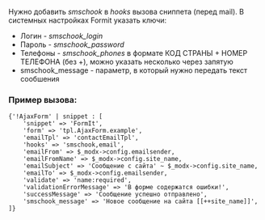 Нужно добавить _smschook_ в _hooks_ вызова сниппета (перед mail). В системных настройках Formit указать ключи:

*   Логин - _smschook_login_
*   Пароль - _smschook_password_
*   Телефоны - _smschook_phones_ в формате КОД СТРАНЫ + НОМЕР ТЕЛЕФОНА (без +), можно указать несколько через запятую
*   smschook_message - параметр, в который нужно передать текст сообшения

### Пример вызова:

```
{'!AjaxForm' | snippet : [
    'snippet' => 'FormIt',
    'form' => 'tpl.AjaxForm.example',
    'emailTpl' => 'contactEmailTpl',
    'hooks' => 'smschook,email',
    'emailFrom' => $_modx->config.emailsender,
    'emailFromName' => $_modx->config.site_name,
    'emailSubject' => 'Сообщение с сайта' ~ $_modx->config.site_name,
    'emailTo' => $_modx->config.emailsender,
    'validate' => 'name:required',
    'validationErrorMessage' => 'В форме содержатся ошибки!',
    'successMessage' => 'Сообщение успешно отправлено',
    'smschook_message' => 'Новое сообщение на сайта [[++site_name]]',
]}
```
